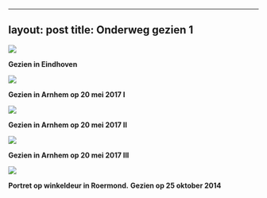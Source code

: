 
---
layout: post
title: Onderweg gezien 1
---
![](/thunder/img/IMGP4398.jpg-2)

**Gezien in Eindhoven**

![](/thunder/img/IMGP8070.jpg-2)

**Gezien in Arnhem op 20 mei 2017 I**

![](/thunder/img/IMGP8073.jpg-2)

**Gezien in Arnhem op 20 mei 2017 II**

![](/thunder/img/IMGP8082.jpg-2)

**Gezien in Arnhem op 20 mei 2017 III**

![](/thunder/img/Vrouw.jpg)

**Portret op winkeldeur in Roermond.**
**Gezien op 25 oktober 2014**
